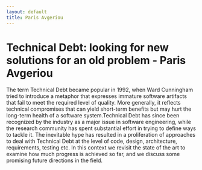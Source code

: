 ```yaml
---
layout: default
title: Paris Avgeriou
---
```


# Technical Debt: looking for new solutions for an old problem - Paris Avgeriou

The term Technical Debt became popular in 1992, when Ward Cunningham
tried to introduce a metaphor that expresses immature software artifacts
that fail to meet the required level of quality. More generally, it
reflects technical compromises that can yield short-term benefits but
may hurt the long-term health of a software system.Technical Debt has
since been recognized by the industry as a major issue in software
engineering, while the research community has spent substantial effort
in trying to define ways to tackle it. The inevitable hype has resulted
in a proliferation of approaches to deal with Technical Debt at the
level of code, design, architecture, requirements, testing etc. In this
context we revisit the state of the art to examine how much progress is
achieved so far, and we discuss some promising future directions in the
field.


